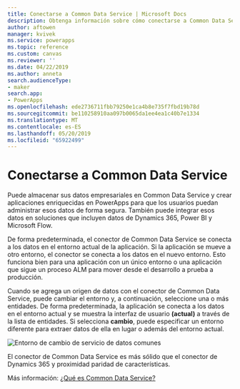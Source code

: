 ```yaml
---
title: Conectarse a Common Data Service | Microsoft Docs
description: Obtenga información sobre cómo conectarse a Common Data Service y usarlo para compilar aplicaciones en PowerApps.
author: aftowen
manager: kvivek
ms.service: powerapps
ms.topic: reference
ms.custom: canvas
ms.reviewer: ''
ms.date: 04/22/2019
ms.author: anneta
search.audienceType:
- maker
search.app:
- PowerApps
ms.openlocfilehash: ede2736711fbb79250e1ca4b8e735f7fbd19b78d
ms.sourcegitcommit: be110258910aa097b0065da1ee4ea1c40b7e1334
ms.translationtype: MT
ms.contentlocale: es-ES
ms.lasthandoff: 05/20/2019
ms.locfileid: "65922499"
---
```

# <a name="connect-to-common-data-service"></a>Conectarse a Common Data Service

Puede almacenar sus datos empresariales en Common Data Service y crear aplicaciones enriquecidas en PowerApps para que los usuarios puedan administrar esos datos de forma segura. También puede integrar esos datos en soluciones que incluyen datos de Dynamics 365, Power BI y Microsoft Flow.

De forma predeterminada, el conector de Common Data Service se conecta a los datos en el entorno actual de la aplicación. Si la aplicación se mueve a otro entorno, el conector se conecta a los datos en el nuevo entorno. Esto funciona bien para una aplicación con un único entorno o una aplicación que sigue un proceso ALM para mover desde el desarrollo a prueba a producción.

Cuando se agrega un origen de datos con el conector de Common Data Service, puede cambiar el entorno y, a continuación, seleccione una o más entidades.  De forma predeterminada, la aplicación se conecta a los datos en el entorno actual y se muestra la interfaz de usuario **(actual)** a través de la lista de entidades. Si selecciona **cambio**, puede especificar un entorno diferente para extraer datos de ella en lugar o además del entorno actual. 

![Entorno de cambio de servicio de datos comunes](media/connection-common-data-service/common-data-service-connection-change-environment.png)

El conector de Common Data Service es más sólido que el conector de Dynamics 365 y proximidad paridad de características.

Más información: [¿Qué es Common Data Service?](../../common-data-service/data-platform-intro.md)
